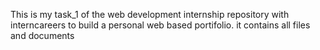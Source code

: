 This is my task_1 of the web development internship repository with interncareers to build a personal web based portifolio. it contains all files and documents
